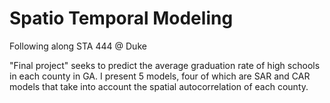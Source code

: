 # Spatio Temporal Modeling
Following along STA 444 @ Duke

"Final project" seeks to predict the average graduation rate of high schools in each county in GA. I present 5 models, four of which are SAR and CAR models that take into account the spatial autocorrelation of each county. 
